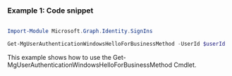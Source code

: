 ### Example 1: Code snippet

```powershell

Import-Module Microsoft.Graph.Identity.SignIns

Get-MgUserAuthenticationWindowsHelloForBusinessMethod -UserId $userId

```
This example shows how to use the Get-MgUserAuthenticationWindowsHelloForBusinessMethod Cmdlet.

